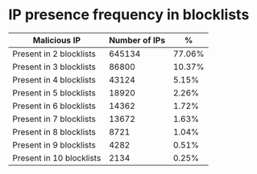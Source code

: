 # IP presence frequency in blocklists
| Malicious IP | Number of IPs | % |
|----|----|----|
| Present in 2 blocklists | 645134 | 77.06% |
| Present in 3 blocklists | 86800 | 10.37% |
| Present in 4 blocklists | 43124 | 5.15% |
| Present in 5 blocklists | 18920 | 2.26% |
| Present in 6 blocklists | 14362 | 1.72% |
| Present in 7 blocklists | 13672 | 1.63% |
| Present in 8 blocklists | 8721 | 1.04% |
| Present in 9 blocklists | 4282 | 0.51% |
| Present in 10 blocklists | 2134 | 0.25% |
